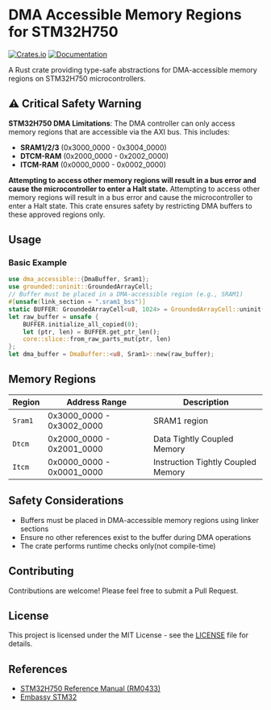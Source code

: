 # DMA Accessible Memory Regions for STM32H750

[![Crates.io](https://img.shields.io/crates/v/dma_accessible.svg)](https://crates.io/crates/dma_accessible)
[![Documentation](https://docs.rs/dma_accessible/badge.svg)](https://docs.rs/dma_accessible)

A Rust crate providing type-safe abstractions for DMA-accessible memory regions on STM32H750 microcontrollers.

## ⚠️ Critical Safety Warning

**STM32H750 DMA Limitations**: The DMA controller can only access memory regions that are accessible via the AXI bus. This includes:

- **SRAM1/2/3** (0x3000_0000 - 0x3004_0000)
- **DTCM-RAM** (0x2000_0000 - 0x2002_0000)  
- **ITCM-RAM** (0x0000_0000 - 0x0002_0000)

**Attempting to access other memory regions will result in a bus error and cause the microcontroller to enter a Halt state.** Attempting to access other memory regions will result in a bus error
and cause the microcontroller to enter a Halt state. This crate ensures safety by restricting DMA buffers to these approved regions only.

## Usage

### Basic Example

```rust
use dma_accessible::{DmaBuffer, Sram1};
use grounded::uninit::GroundedArrayCell;
// Buffer must be placed in a DMA-accessible region (e.g., SRAM1)
#[unsafe(link_section = ".sram1_bss")]
static BUFFER: GroundedArrayCell<u8, 1024> = GroundedArrayCell::uninit();
let raw_buffer = unsafe {
    BUFFER.initialize_all_copied(0);
    let (ptr, len) = BUFFER.get_ptr_len();
    core::slice::from_raw_parts_mut(ptr, len)
};
let dma_buffer = DmaBuffer::<u8, Sram1>::new(raw_buffer);
```

## Memory Regions

| Region | Address Range | Description |
|--------|---------------|-------------|
| `Sram1` | 0x3000_0000 - 0x3002_0000 | SRAM1 region |
| `Dtcm` | 0x2000_0000 - 0x2001_0000 | Data Tightly Coupled Memory |
| `Itcm` | 0x0000_0000 - 0x0001_0000 | Instruction Tightly Coupled Memory |

## Safety Considerations

- Buffers must be placed in DMA-accessible memory regions using linker sections
- Ensure no other references exist to the buffer during DMA operations
- The crate performs runtime checks only(not compile-time)


## Contributing

Contributions are welcome! Please feel free to submit a Pull Request.

## License

This project is licensed under the MIT License - see the [LICENSE](LICENSE) file for details.

## References

- [STM32H750 Reference Manual (RM0433)](https://www.st.com/resource/en/reference_manual/rm0433-stm32h742-stm32h743-753-and-stm32h750-value-line-advanced-armbased-32bit-mcus-stmicroelectronics.pdf)
- [Embassy STM32](https://github.com/embassy-rs/embassy)
